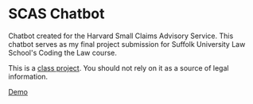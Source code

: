 # SCAS Chatbot
Chatbot created for the Harvard Small Claims Advisory Service. This chatbot serves as my final project submission for Suffolk University Law School's Coding the Law course.

This is a [class project](https://docs.google.com/document/d/1GGvXXekg72rJxX5paeUXuqCct1X2IdOPpEAKsaggP_I/edit?usp=sharing). You should not rely on it as a source of legal information.

[Demo](https://beantownbrit.github.io/scaschatbot/chatbot/)
